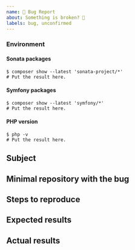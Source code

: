```yaml
---
name: 🐞 Bug Report
about: Something is broken? 🔨
labels: bug, unconfirmed
---
```


<!--
    Before you open an issue, make sure this one does not already exist.
    Please also read the "guidelines for contributing" link above before posting.
-->

<!--
    If you are reporting a bug, please try to fill in the following.
    Otherwise remove it.
-->

### Environment

#### Sonata packages

```
$ composer show --latest 'sonata-project/*'
# Put the result here.
```

#### Symfony packages

```
$ composer show --latest 'symfony/*'
# Put the result here.
```

#### PHP version

```
$ php -v
# Put the result here.
```

## Subject

<!--
    Give here as many details as possible.
    Next sections are for ERRORS only.
-->

## Minimal repository with the bug

## Steps to reproduce

## Expected results

## Actual results

<!--
    If it's an error message or piece of code, use code block tags,
    and make sure you provide the whole stack trace(s),
    not just the first error message you can see.
    More details here: https://github.com/sonata-project/GoogleAuthenticator/blob/2.x/CONTRIBUTING.md#issues
-->
